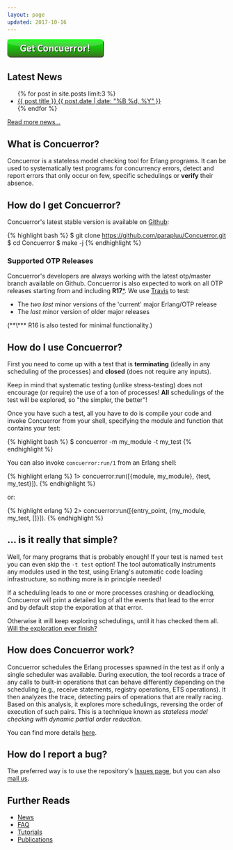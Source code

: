 ```yaml
---
layout: page
updated: 2017-10-16
---
```


<div class="download-link">
<a href="./download"><img src="./images/button.png" alt="Get Concuerror!"></a>
</div>

## Latest News

<ul class="post-list">
    {% for post in site.posts limit:3 %}
    <li>
    <article>
    <a href="{{ post.url }}">
        {{ post.title }}
        <span class="entry-date">
            <time datetime="{{ post.date | date_to_xmlschema }}">
                {{ post.date | date: "%B %d, %Y" }}
            </time>
        </span>
    </a>
    </article>
    </li>
    {% endfor %}
</ul>

[Read more news...](/news)

## What is Concuerror?

Concuerror is a stateless model checking tool for Erlang programs. It can be used to systematically test programs for concurrency errors, detect and report errors that only occur on few, specific schedulings or **verify** their absence.

## How do I get Concuerror?

Concuerror's latest stable version is available on [Github](https://github.com/parapluu/Concuerror):

{% highlight bash %}
$ git clone https://github.com/parapluu/Concuerror.git
$ cd Concuerror
$ make -j
{% endhighlight %}

### Supported OTP Releases

Concuerror's developers are always working with the latest otp/master branch
available on Github. Concuerror is also expected to work on all OTP releases
starting from and including **R17**[\*](#older). We use
[Travis](https://travis-ci.org/parapluu/Concuerror) to test:

* The *two last* minor versions of the 'current' major Erlang/OTP release
* The *last* minor version of older major releases

<div id="older" markdown="1">
(**\*** R16 is also tested for minimal functionality.)
</div>

## How do I use Concuerror?

First you need to come up with a test that is **terminating** (ideally in any scheduling of the processes) and **closed** (does not require any inputs).

Keep in mind that systematic testing (unlike stress-testing) does not encourage (or require) the use of a ton of processes! **All** schedulings of the test will be explored, so "the simpler, the better"!

Once you have such a test, all you have to do is compile your code and invoke Concuerror from your shell, specifying the module and function that contains your test:

{% highlight bash %}
$ concuerror -m my_module -t my_test
{% endhighlight %}

You can also invoke `concuerror:run/1` from an Erlang shell:

{% highlight erlang %}
1> concuerror:run([{module, my_module}, {test, my_test}]).
{% endhighlight %}

or:

{% highlight erlang %}
2> concuerror:run([{entry_point, {my_module, my_test, []}]).
{% endhighlight %}

## ... is it really that simple?

Well, for many programs that is probably enough!
If your test is named `test` you can even skip the `-t test` option!
The tool automatically instruments any modules used in the test,
using Erlang's automatic code loading infrastructure,
so nothing more is in principle needed!

If a scheduling leads to one or more processes crashing or
deadlocking, Concuerror will print a detailed log of all the events
that lead to the error and by default stop the exporation at that error.

Otherwise it will keep exploring schedulings, until it has checked them all. [Will the exploration ever finish?](/faq/#will-the-exploration-ever-finish)

## How does Concuerror work?

Concuerror schedules the Erlang processes spawned in the test as if only a single scheduler was available.
During execution, the tool records a trace of any calls to built-in operations that can behave differently depending on the scheduling (e.g., receive statements, registry operations, ETS operations).
It then analyzes the trace, detecting pairs of operations that are really racing.
Based on this analysis, it explores more schedulings, reversing the order of execution of such pairs. This is a technique known as _stateless model checking with dynamic partial order reduction_.

You can find more details [here](/faq/#how-does-concuerror-work-extended).

## How do I report a bug?

The preferred way is to use the repository's [Issues
page](https://github.com/parapluu/Concuerror/issues/new), but you can also [mail us](/contact).

## Further Reads

* [News](/news)
* [FAQ](/faq)
* [Tutorials](/tutorials)
* [Publications](/publications)
